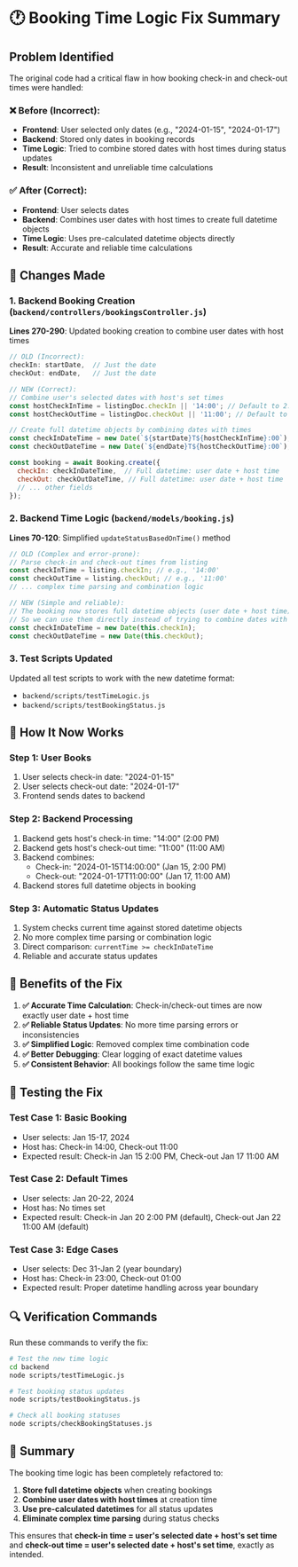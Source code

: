 # 🕐 Booking Time Logic Fix Summary

## **Problem Identified**

The original code had a critical flaw in how booking check-in and check-out times were handled:

### **❌ Before (Incorrect):**
- **Frontend**: User selected only dates (e.g., "2024-01-15", "2024-01-17")
- **Backend**: Stored only dates in booking records
- **Time Logic**: Tried to combine stored dates with host times during status updates
- **Result**: Inconsistent and unreliable time calculations

### **✅ After (Correct):**
- **Frontend**: User selects dates
- **Backend**: Combines user dates with host times to create full datetime objects
- **Time Logic**: Uses pre-calculated datetime objects directly
- **Result**: Accurate and reliable time calculations

## **🔧 Changes Made**

### **1. Backend Booking Creation (`backend/controllers/bookingsController.js`)**

**Lines 270-290**: Updated booking creation to combine user dates with host times

```javascript
// OLD (Incorrect):
checkIn: startDate,  // Just the date
checkOut: endDate,   // Just the date

// NEW (Correct):
// Combine user's selected dates with host's set times
const hostCheckInTime = listingDoc.checkIn || '14:00'; // Default to 2:00 PM if not set
const hostCheckOutTime = listingDoc.checkOut || '11:00'; // Default to 11:00 AM if not set

// Create full datetime objects by combining dates with times
const checkInDateTime = new Date(`${startDate}T${hostCheckInTime}:00`);
const checkOutDateTime = new Date(`${endDate}T${hostCheckOutTime}:00`);

const booking = await Booking.create({
  checkIn: checkInDateTime,  // Full datetime: user date + host time
  checkOut: checkOutDateTime, // Full datetime: user date + host time
  // ... other fields
});
```

### **2. Backend Time Logic (`backend/models/booking.js`)**

**Lines 70-120**: Simplified `updateStatusBasedOnTime()` method

```javascript
// OLD (Complex and error-prone):
// Parse check-in and check-out times from listing
const checkInTime = listing.checkIn; // e.g., '14:00'
const checkOutTime = listing.checkOut; // e.g., '11:00'
// ... complex time parsing and combination logic

// NEW (Simple and reliable):
// The booking now stores full datetime objects (user date + host time)
// So we can use them directly instead of trying to combine dates with times
const checkInDateTime = new Date(this.checkIn);
const checkOutDateTime = new Date(this.checkOut);
```

### **3. Test Scripts Updated**

Updated all test scripts to work with the new datetime format:
- `backend/scripts/testTimeLogic.js`
- `backend/scripts/testBookingStatus.js`

## **🎯 How It Now Works**

### **Step 1: User Books**
1. User selects check-in date: "2024-01-15"
2. User selects check-out date: "2024-01-17"
3. Frontend sends dates to backend

### **Step 2: Backend Processing**
1. Backend gets host's check-in time: "14:00" (2:00 PM)
2. Backend gets host's check-out time: "11:00" (11:00 AM)
3. Backend combines:
   - Check-in: "2024-01-15T14:00:00" (Jan 15, 2:00 PM)
   - Check-out: "2024-01-17T11:00:00" (Jan 17, 11:00 AM)
4. Backend stores full datetime objects in booking

### **Step 3: Automatic Status Updates**
1. System checks current time against stored datetime objects
2. No more complex time parsing or combination logic
3. Direct comparison: `currentTime >= checkInDateTime`
4. Reliable and accurate status updates

## **🚀 Benefits of the Fix**

1. **✅ Accurate Time Calculation**: Check-in/check-out times are now exactly user date + host time
2. **✅ Reliable Status Updates**: No more time parsing errors or inconsistencies
3. **✅ Simplified Logic**: Removed complex time combination code
4. **✅ Better Debugging**: Clear logging of exact datetime values
5. **✅ Consistent Behavior**: All bookings follow the same time logic

## **🧪 Testing the Fix**

### **Test Case 1: Basic Booking**
- User selects: Jan 15-17, 2024
- Host has: Check-in 14:00, Check-out 11:00
- Expected result: Check-in Jan 15 2:00 PM, Check-out Jan 17 11:00 AM

### **Test Case 2: Default Times**
- User selects: Jan 20-22, 2024
- Host has: No times set
- Expected result: Check-in Jan 20 2:00 PM (default), Check-out Jan 22 11:00 AM (default)

### **Test Case 3: Edge Cases**
- User selects: Dec 31-Jan 2 (year boundary)
- Host has: Check-in 23:00, Check-out 01:00
- Expected result: Proper datetime handling across year boundary

## **🔍 Verification Commands**

Run these commands to verify the fix:

```bash
# Test the new time logic
cd backend
node scripts/testTimeLogic.js

# Test booking status updates
node scripts/testBookingStatus.js

# Check all booking statuses
node scripts/checkBookingStatuses.js
```

## **📝 Summary**

The booking time logic has been completely refactored to:
1. **Store full datetime objects** when creating bookings
2. **Combine user dates with host times** at creation time
3. **Use pre-calculated datetimes** for all status updates
4. **Eliminate complex time parsing** during status checks

This ensures that **check-in time = user's selected date + host's set time** and **check-out time = user's selected date + host's set time**, exactly as intended.
